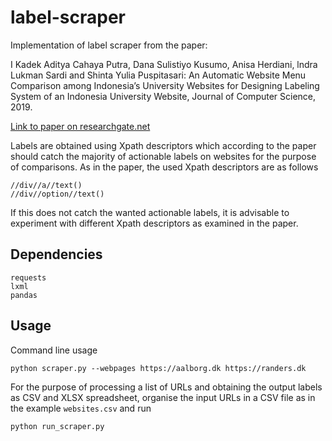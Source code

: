 # label-scraper
Implementation of label scraper from the paper: 

I Kadek Aditya Cahaya Putra, Dana Sulistiyo Kusumo, Anisa Herdiani, lndra Lukman Sardi and Shinta Yulia Puspitasari: An Automatic Website Menu Comparison among Indonesia’s University Websites for Designing Labeling System of an Indonesia University Website, Journal of Computer Science, 2019.

[Link to paper on researchgate.net](https://www.researchgate.net/publication/332630549_An_Automatic_Website_Menu_Comparison_among_Indonesia%27s_University_Websites_for_Designing_Labeling_System_of_an_Indonesia_University_Website)

Labels are obtained using Xpath descriptors which according to the paper should catch the majority of actionable labels on websites for the purpose of comparisons. As in the paper, the used Xpath descriptors are as follows
```
//div//a//text()
//div//option//text()
```
If this does not catch the wanted actionable labels, it is advisable to experiment with different Xpath descriptors as examined in the paper.

## Dependencies
```
requests
lxml
pandas
```

## Usage
Command line usage
```
python scraper.py --webpages https://aalborg.dk https://randers.dk
```

For the purpose of processing a list of URLs and obtaining the output labels as CSV and XLSX spreadsheet, organise the input URLs in a CSV file as in the example `websites.csv` and run
```
python run_scraper.py
```

